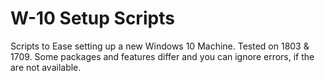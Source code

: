 # W-10 Setup Scripts
Scripts to Ease setting up a new Windows 10 Machine. Tested on 1803 & 1709. Some packages and features differ and you can ignore errors, if the are not available.
